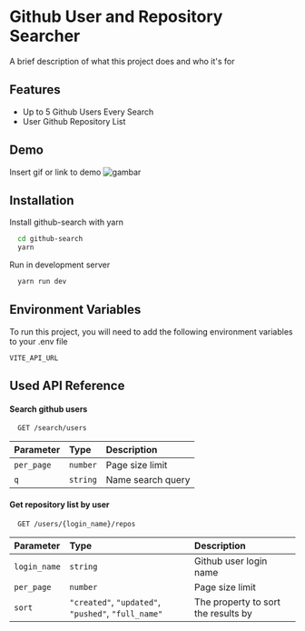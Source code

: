 
# Github User and Repository Searcher

A brief description of what this project does and who it's for


## Features

- Up to 5 Github Users Every Search
- User Github Repository List


## Demo

Insert gif or link to demo
![gambar](https://media1.giphy.com/media/v1.Y2lkPTc5MGI3NjExdjZseGFvM24zdXVzM25yM3F5a2l0NGliYjVteGxpbzdvdDNsaGw3diZlcD12MV9pbnRlcm5hbF9naWZfYnlfaWQmY3Q9Zw/oC0OTMfHN3wkRKHJk0/giphy.gif)


## Installation

Install github-search with yarn

```bash
  cd github-search
  yarn
```

Run in development server

```bash
  yarn run dev
```
## Environment Variables

To run this project, you will need to add the following environment variables to your .env file

`VITE_API_URL`


## Used API Reference

#### Search github users

```http
  GET /search/users
```

| Parameter | Type     | Description                |
| :-------- | :------- | :------------------------- |
| `per_page` | `number` | Page size limit |
| `q` | `string` | Name search query |

#### Get repository list by user

```http
  GET /users/{login_name}/repos
```

| Parameter | Type     | Description                       |
| :-------- | :------- | :-------------------------------- |
| `login_name` | `string` | Github user login name |
| `per_page` | `number` | Page size limit |
| `sort` | `"created"`, `"updated"`, `"pushed"`, `"full_name"` | The property to sort the results by |


